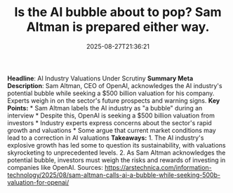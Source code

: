 ﻿---
title: "Is the AI bubble about to pop? Sam Altman is prepared either way."
date: "2025-08-27T21:36:21"
category: "Markets"
summary: ""
slug: "is the ai bubble about to pop sam altman is prepared either "
source_urls:
  - "https://arstechnica.com/information-technology/2025/08/sam-altman-calls-ai-a-bubble-while-seeking-500b-valuation-for-openai/"
seo:
  title: "Is the AI bubble about to pop? Sam Altman is prepared either way. | Hash n Hedge"
  description: ""
  keywords: ["news", "markets", "brief"]
---
**Headline**: AI Industry Valuations Under Scrutiny  **Summary Meta Description**: Sam Altman, CEO of OpenAI, acknowledges the AI industry's potential bubble while seeking a $500 billion valuation for his company. Experts weigh in on the sector's future prospects and warning signs.  **Key Points:**  * Sam Altman labels the AI industry as "a bubble" during an interview * Despite this, OpenAI is seeking a $500 billion valuation from investors * Industry experts express concerns about the sector's rapid growth and valuations * Some argue that current market conditions may lead to a correction in AI valuations  **Takeaways:**  1. The AI industry's explosive growth has led some to question its sustainability, with valuations skyrocketing to unprecedented levels. 2. As Sam Altman acknowledges the potential bubble, investors must weigh the risks and rewards of investing in companies like OpenAI.  Sources: https://arstechnica.com/information-technology/2025/08/sam-altman-calls-ai-a-bubble-while-seeking-500b-valuation-for-openai/ 
